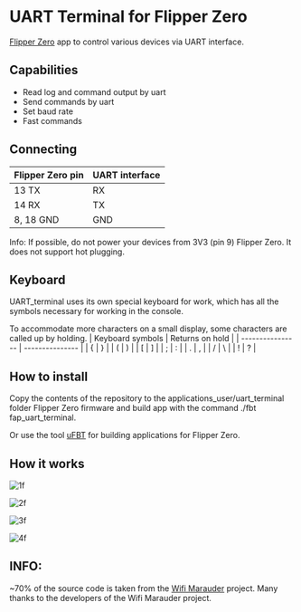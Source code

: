 # UART Terminal for Flipper Zero
[Flipper Zero](https://flipperzero.one/) app to control various devices via UART interface.

## Capabilities
- Read log and command output by uart
- Send commands by uart
- Set baud rate
- Fast commands

## Connecting
| Flipper Zero pin | UART interface  |
| ---------------- | --------------- |
| 13 TX            | RX              |
| 14 RX            | TX              |
|8, 18 GND         | GND             |

Info: If possible, do not power your devices from 3V3 (pin 9) Flipper Zero. It does not support hot plugging.

## Keyboard
UART_terminal uses its own special keyboard for work, which has all the symbols necessary for working in the console.

To accommodate more characters on a small display, some characters are called up by holding.
| Keyboard symbols | Returns on hold |
| ---------------- | --------------- |
| {                | }               |
| (                | )               |
| [                | ]               |
| ;                | :               |
| .                | ,               |
| /                | \               |
| !                | ?               |


## How to install
Copy the contents of the repository to the applications_user/uart_terminal folder Flipper Zero firmware and build app with the command ./fbt fap_uart_terminal.

Or use the tool [uFBT](https://github.com/flipperdevices/flipperzero-ufbt) for building applications for Flipper Zero.

## How it works


![1f](https://user-images.githubusercontent.com/122148894/211161450-6d177638-3bfa-42a8-9c73-0cf3af5e5ca7.jpg)


![2f](https://user-images.githubusercontent.com/122148894/211161456-4d2be15b-4a05-4450-a62e-edcaab3772fd.jpg)


![3f](https://user-images.githubusercontent.com/122148894/211161458-2f9b0d80-f501-4db3-9242-1b3c11729132.jpg)


![4f](https://user-images.githubusercontent.com/122148894/211161461-4507120b-42df-441f-9e01-e4517aa83537.jpg)

## INFO:

~70% of the source code is taken from the [Wifi Marauder](https://github.com/0xchocolate/flipperzero-firmware-with-wifi-marauder-companion) project. Many thanks to the developers of the Wifi Marauder project.
